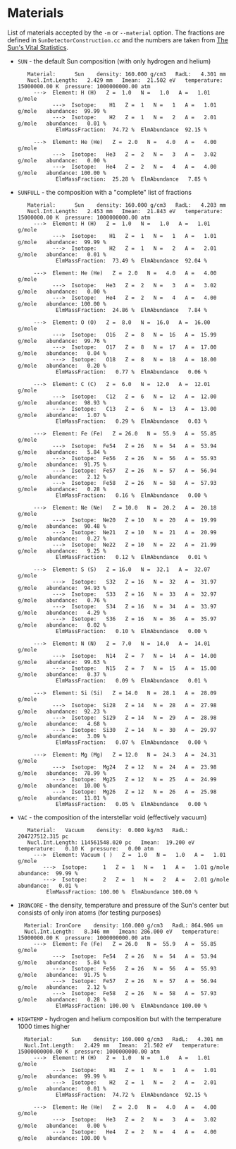 Materials
=========
List of materials accepted by the `-m` or `--material` option.
The fractions are defined in `SunDetectorConstruction.cc` and the numbers
are taken from [The Sun's Vital Statistics](http://solar-center.stanford.edu/vitalstats.html).

* `SUN`     - the default Sun composition (with only hydrogen and helium)

		 Material:      Sun    density: 160.000 g/cm3   RadL:   4.301 mm
		 Nucl.Int.Length:   2.429 mm   Imean:  21.502 eV   temperature: 15000000.00 K  pressure: 1000000000.00 atm
		   --->  Element: H (H)   Z =  1.0   N =   1.0   A =   1.01 g/mole
				 --->  Isotope:    H1   Z =  1   N =   1   A =   1.01 g/mole   abundance:  99.99 %
				 --->  Isotope:    H2   Z =  1   N =   2   A =   2.01 g/mole   abundance:   0.01 %
				  ElmMassFraction:  74.72 %  ElmAbundance  92.15 % 

		   --->  Element: He (He)   Z =  2.0   N =   4.0   A =   4.00 g/mole
				 --->  Isotope:   He3   Z =  2   N =   3   A =   3.02 g/mole   abundance:   0.00 %
				 --->  Isotope:   He4   Z =  2   N =   4   A =   4.00 g/mole   abundance: 100.00 %
				  ElmMassFraction:  25.28 %  ElmAbundance   7.85 % 

* `SUNFULL` - the composition with a "complete" list of fractions

		 Material:      Sun    density: 160.000 g/cm3   RadL:   4.203 mm
		 Nucl.Int.Length:   2.453 mm   Imean:  21.843 eV   temperature: 15000000.00 K  pressure: 1000000000.00 atm
		   --->  Element: H (H)   Z =  1.0   N =   1.0   A =   1.01 g/mole
				 --->  Isotope:    H1   Z =  1   N =   1   A =   1.01 g/mole   abundance:  99.99 %
				 --->  Isotope:    H2   Z =  1   N =   2   A =   2.01 g/mole   abundance:   0.01 %
				  ElmMassFraction:  73.49 %  ElmAbundance  92.04 % 

		   --->  Element: He (He)   Z =  2.0   N =   4.0   A =   4.00 g/mole
				 --->  Isotope:   He3   Z =  2   N =   3   A =   3.02 g/mole   abundance:   0.00 %
				 --->  Isotope:   He4   Z =  2   N =   4   A =   4.00 g/mole   abundance: 100.00 %
				  ElmMassFraction:  24.86 %  ElmAbundance   7.84 % 

		   --->  Element: O (O)   Z =  8.0   N =  16.0   A =  16.00 g/mole
				 --->  Isotope:   O16   Z =  8   N =  16   A =  15.99 g/mole   abundance:  99.76 %
				 --->  Isotope:   O17   Z =  8   N =  17   A =  17.00 g/mole   abundance:   0.04 %
				 --->  Isotope:   O18   Z =  8   N =  18   A =  18.00 g/mole   abundance:   0.20 %
				  ElmMassFraction:   0.77 %  ElmAbundance   0.06 % 

		   --->  Element: C (C)   Z =  6.0   N =  12.0   A =  12.01 g/mole
				 --->  Isotope:   C12   Z =  6   N =  12   A =  12.00 g/mole   abundance:  98.93 %
				 --->  Isotope:   C13   Z =  6   N =  13   A =  13.00 g/mole   abundance:   1.07 %
				  ElmMassFraction:   0.29 %  ElmAbundance   0.03 % 

		   --->  Element: Fe (Fe)   Z = 26.0   N =  55.9   A =  55.85 g/mole
				 --->  Isotope:  Fe54   Z = 26   N =  54   A =  53.94 g/mole   abundance:   5.84 %
				 --->  Isotope:  Fe56   Z = 26   N =  56   A =  55.93 g/mole   abundance:  91.75 %
				 --->  Isotope:  Fe57   Z = 26   N =  57   A =  56.94 g/mole   abundance:   2.12 %
				 --->  Isotope:  Fe58   Z = 26   N =  58   A =  57.93 g/mole   abundance:   0.28 %
				  ElmMassFraction:   0.16 %  ElmAbundance   0.00 % 

		   --->  Element: Ne (Ne)   Z = 10.0   N =  20.2   A =  20.18 g/mole
				 --->  Isotope:  Ne20   Z = 10   N =  20   A =  19.99 g/mole   abundance:  90.48 %
				 --->  Isotope:  Ne21   Z = 10   N =  21   A =  20.99 g/mole   abundance:   0.27 %
				 --->  Isotope:  Ne22   Z = 10   N =  22   A =  21.99 g/mole   abundance:   9.25 %
				  ElmMassFraction:   0.12 %  ElmAbundance   0.01 % 

		   --->  Element: S (S)   Z = 16.0   N =  32.1   A =  32.07 g/mole
				 --->  Isotope:   S32   Z = 16   N =  32   A =  31.97 g/mole   abundance:  94.93 %
				 --->  Isotope:   S33   Z = 16   N =  33   A =  32.97 g/mole   abundance:   0.76 %
				 --->  Isotope:   S34   Z = 16   N =  34   A =  33.97 g/mole   abundance:   4.29 %
				 --->  Isotope:   S36   Z = 16   N =  36   A =  35.97 g/mole   abundance:   0.02 %
				  ElmMassFraction:   0.10 %  ElmAbundance   0.00 % 

		   --->  Element: N (N)   Z =  7.0   N =  14.0   A =  14.01 g/mole
				 --->  Isotope:   N14   Z =  7   N =  14   A =  14.00 g/mole   abundance:  99.63 %
				 --->  Isotope:   N15   Z =  7   N =  15   A =  15.00 g/mole   abundance:   0.37 %
				  ElmMassFraction:   0.09 %  ElmAbundance   0.01 % 

		   --->  Element: Si (Si)   Z = 14.0   N =  28.1   A =  28.09 g/mole
				 --->  Isotope:  Si28   Z = 14   N =  28   A =  27.98 g/mole   abundance:  92.23 %
				 --->  Isotope:  Si29   Z = 14   N =  29   A =  28.98 g/mole   abundance:   4.68 %
				 --->  Isotope:  Si30   Z = 14   N =  30   A =  29.97 g/mole   abundance:   3.09 %
				  ElmMassFraction:   0.07 %  ElmAbundance   0.00 % 

		   --->  Element: Mg (Mg)   Z = 12.0   N =  24.3   A =  24.31 g/mole
				 --->  Isotope:  Mg24   Z = 12   N =  24   A =  23.98 g/mole   abundance:  78.99 %
				 --->  Isotope:  Mg25   Z = 12   N =  25   A =  24.99 g/mole   abundance:  10.00 %
				 --->  Isotope:  Mg26   Z = 12   N =  26   A =  25.98 g/mole   abundance:  11.01 %
				  ElmMassFraction:   0.05 %  ElmAbundance   0.00 % 

* `VAC`     - the composition of the interstellar void (effectively vacuum)

		 Material:   Vacuum    density:  0.000 kg/m3   RadL: 204727512.315 pc
		 Nucl.Int.Length: 114561548.020 pc   Imean:  19.200 eV   temperature:   0.10 K  pressure:   0.00 atm
		   --->  Element: Vacuum ( )   Z =  1.0   N =   1.0   A =   1.01 g/mole
		      --->  Isotope:     1   Z =  1   N =   1   A =   1.01 g/mole   abundance:  99.99 %
		      --->  Isotope:     2   Z =  1   N =   2   A =   2.01 g/mole   abundance:   0.01 %
		       ElmMassFraction: 100.00 %  ElmAbundance 100.00 % 

* `IRONCORE` - the density, temperature and pressure of the Sun's center
               but consists of only iron atoms (for testing purposes)

		Material: IronCore    density: 160.000 g/cm3   RadL: 864.906 um
		Nucl.Int.Length:   8.346 mm   Imean: 286.000 eV   temperature: 15000000.00 K  pressure: 1000000000.00 atm
		   --->  Element: Fe (Fe)   Z = 26.0   N =  55.9   A =  55.85 g/mole
				 --->  Isotope:  Fe54   Z = 26   N =  54   A =  53.94 g/mole   abundance:   5.84 %
				 --->  Isotope:  Fe56   Z = 26   N =  56   A =  55.93 g/mole   abundance:  91.75 %
				 --->  Isotope:  Fe57   Z = 26   N =  57   A =  56.94 g/mole   abundance:   2.12 %
				 --->  Isotope:  Fe58   Z = 26   N =  58   A =  57.93 g/mole   abundance:   0.28 %
				  ElmMassFraction: 100.00 %  ElmAbundance 100.00 % 

* `HIGHTEMP` - hydrogen and helium composition but with the temperature 1000 times higher

		Material:      Sun    density: 160.000 g/cm3   RadL:   4.301 mm
		Nucl.Int.Length:   2.429 mm   Imean:  21.502 eV   temperature: 15000000000.00 K  pressure: 1000000000.00 atm
		   --->  Element: H (H)   Z =  1.0   N =   1.0   A =   1.01 g/mole
				 --->  Isotope:    H1   Z =  1   N =   1   A =   1.01 g/mole   abundance:  99.99 %
				 --->  Isotope:    H2   Z =  1   N =   2   A =   2.01 g/mole   abundance:   0.01 %
				  ElmMassFraction:  74.72 %  ElmAbundance  92.15 % 

		   --->  Element: He (He)   Z =  2.0   N =   4.0   A =   4.00 g/mole
				 --->  Isotope:   He3   Z =  2   N =   3   A =   3.02 g/mole   abundance:   0.00 %
				 --->  Isotope:   He4   Z =  2   N =   4   A =   4.00 g/mole   abundance: 100.00 %
